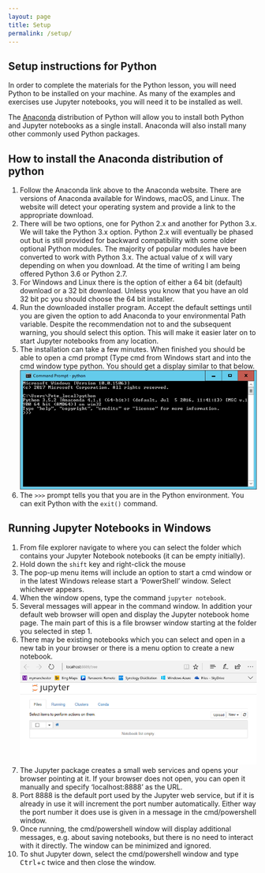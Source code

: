 ```yaml
---
layout: page
title: Setup
permalink: /setup/
---
```


## Setup instructions for Python

In order to complete the materials for the Python lesson, you will need Python to be installed on your machine. As many of the examples and exercises use Jupyter notebooks, you will need it to be installed as well.

The [Anaconda](https://www.anaconda.com/download/) distribution of Python will allow you to install both Python and Jupyter notebooks as a single install. Anaconda will also install many other commonly used Python packages.

## How to install the Anaconda distribution of python

1.	Follow the Anaconda link above to the Anaconda website. There are versions of Anaconda available for Windows, macOS, and Linux. The website will detect your operating system and provide a link to the appropriate download.
2.	There will be two options, one for Python 2.x and another for Python 3.x. We will take the Python 3.x option. Python 2.x will eventually be phased out but is still provided for backward compatibility with some older optional Python modules. The majority of popular modules have been converted to work with Python 3.x. The actual value of x will vary depending on when you download. At the time of writing I am being offered Python 3.6 or Python 2.7.
3.	For Windows and Linux there is the option of either a 64 bit (default) download or a 32 bit download. Unless you know that you have an old 32 bit pc you should choose the 64 bit installer.
4.	Run the downloaded installer program. Accept the default settings until you are given the option to add Anaconda to your environmental Path variable. Despite the recommendation not to and the subsequent warning, you should select this option. This will make it easier later on to start Jupyter notebooks from any location.
5.	The installation can take a few minutes. When finished you should be able to open a cmd prompt (Type cmd from Windows start and into the cmd window type python. You should get a display similar to that below.
![Python Install](/fig/Python_install_1.png)
6.	The `>>>` prompt tells you that you are in the Python environment. You can exit Python with the `exit()` command.


## Running Jupyter Notebooks in Windows

1. From file explorer navigate to where you can select the folder which contains your Jupyter Notebook notebooks (it can be empty initially).
2. Hold down the `shift` key and right-click the mouse
3.	The pop-up menu items will include an option to start a cmd window or in the latest Windows release start a ‘PowerShell’ window. Select whichever appears.
4.	When the window opens, type the command `jupyter notebook`.
5.	Several messages will appear in the command window. In addition your default web browser will open and display the Jupyter notebook home page. The main part of this is a file browser window starting at the folder you selected in step 1.
6.	There may be existing notebooks which you can select and open in a new tab in your browser or there is a menu option to create a new notebook.
![Python Install](/fig/Python_install_2.png)
7.	The Jupyter package creates a small web services and opens your browser pointing at it. If your browser does not open, you can open it manually and specify ‘localhost:8888’ as the URL.
8.	Port 8888 is the default port used by the Jupyter web service, but if it is already in use it will increment the port number automatically. Either way the port number it does use is given in a message in the cmd/powershell window.
9.	Once running, the cmd/powershell window will display additional messages, e.g. about saving notebooks, but there is no need to interact with it directly. The window can be minimized and ignored.
10.	To shut Jupyter down, select the cmd/powershell window and type <kbd>Ctrl</kbd>+<kbd>c</kbd> twice and then close the window.
